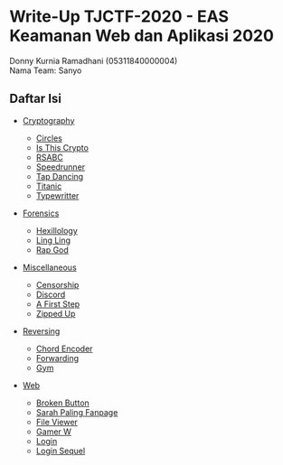 # Write-Up TJCTF-2020 - EAS Keamanan Web dan Aplikasi 2020 
Donny Kurnia Ramadhani (05311840000004)
<br>
Nama Team: Sanyo 

## Daftar Isi

* [Cryptography](./Cryptography/)
    * [Circles](./Cryptography/Circles/README.md)
    * [Is This Crypto](./Cryptography/IsThisCrypto/README.md)
    * [RSABC](./Cryptography/RSABC/README.md)
    * [Speedrunner](./Cryptography/Speedrunner/README.md)
    * [Tap Dancing](./Cryptography/TapDancing/README.md)
    * [Titanic](./Cryptography/Titanic/README.md)
    * [Typewritter](./Cryptography/Typewritter/README.md)

* [Forensics](./Forensics/)
    * [Hexillology](./Forensics/Hexillology/README.md)
    * [Ling Ling](./Forensics/LingLing/README.md)
    * [Rap God](./Forensics/RapGod/README.md)

* [Miscellaneous](./Miscellaneous/)
    * [Censorship](./Miscellaneous/Censorship/README.md)
    * [Discord](./Miscellaneous/Discord/README.md)
    * [A First Step](./Miscellaneous/AFirstStep/README.md)
    * [Zipped Up](./Miscellaneous/ZippedUp/README.md)

* [Reversing](./Reversing/)
    * [Chord Encoder](./Reversing/ChordEncoder/README.md)
    * [Forwarding](./Reversing/Forwarding/README.md)
    * [Gym](./Reversing/Gym/README.md)

* [Web](./Web/)
    * [Broken Button](./Web/BrokenButton/README.md)
    * [Sarah Paling Fanpage](./Web/SarahPalinFanpage/README.md)
    * [File Viewer](./Web/FileViewer/README.md)
    * [Gamer W](./Web/GamerW/README.md)
    * [Login](./Web/Login/README.md)
    * [Login Sequel](./Web/LoginSequel/README.md)
    
